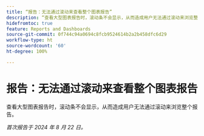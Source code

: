 ```yaml
---
title: “报告：无法通过滚动来查看整个图表报告”
description: “查看大型图表报告时，滚动条不会显示，从而造成用户无法通过滚动来浏览整个报告。”
hidefromtoc: true
feature: Reports and Dashboards
source-git-commit: 0f744c94a0694c8fcb9524614b2a2b458dfc6d29
workflow-type: ht
source-wordcount: '60'
ht-degree: 100%

---
```


# 报告：无法通过滚动来查看整个图表报告

<!--Valid issue, won't fix. Can be removed with GA of Canvas Dashboards-->

查看大型图表报告时，滚动条不会显示，从而造成用户无法通过滚动来浏览整个报告。

_首次报告于 2024 年 8 月 22 日。_
